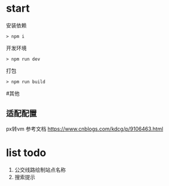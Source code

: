 
# start

安装依赖
```
> npm i
```

开发环境
```
> npm run dev
```

打包
```
> npm run build
```

#其他
## 适配配置
px转vm
参考文档
https://www.cnblogs.com/kdcg/p/9106463.html


# list todo

1. 公交线路绘制站点名称
2. 搜索提示

